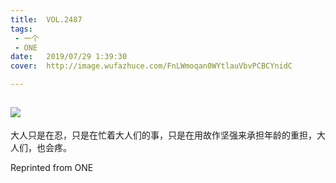 ```yaml
---
title:	VOL.2487
tags:
 - 一个
 - ONE
date:	2019/07/29 1:39:30
cover:	http://image.wufazhuce.com/FnLWmoqan0WYtlauVbvPCBCYnidC

---
```

![](http://image.wufazhuce.com/FnLWmoqan0WYtlauVbvPCBCYnidC)
---

大人只是在忍，只是在忙着大人们的事，只是在用故作坚强来承担年龄的重担，大人们，也会疼。
 
Reprinted from ONE
